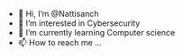 - 👋 Hi, I’m @Nattisanch
- 👀 I’m interested in Cybersecurity
- 🌱 I’m currently learning Computer science 
- 📫 How to reach me ...

<!---
Nattisanch/Nattisanch is a ✨ special ✨ repository because its `README.md` (this file) appears on your GitHub profile.
You can click the Preview link to take a look at your changes.
--->
